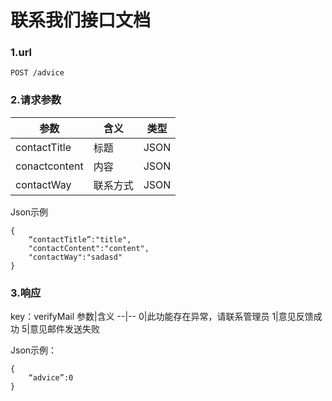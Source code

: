 # 联系我们接口文档

### 1.url

    POST /advice

### 2.请求参数

参数|含义|类型
--|--|--
contactTitle|标题|JSON
conactcontent|内容|JSON
contactWay|联系方式|JSON

Json示例

    {
        “contactTitle”:"title",
        "contactContent":"content",
        "contactWay":"sadasd"
    }
### 3.响应
key：verifyMail
参数|含义
--|--
0|此功能存在异常，请联系管理员
1|意见反馈成功
5|意见邮件发送失败

Json示例：

    {
        “advice”:0
    }
